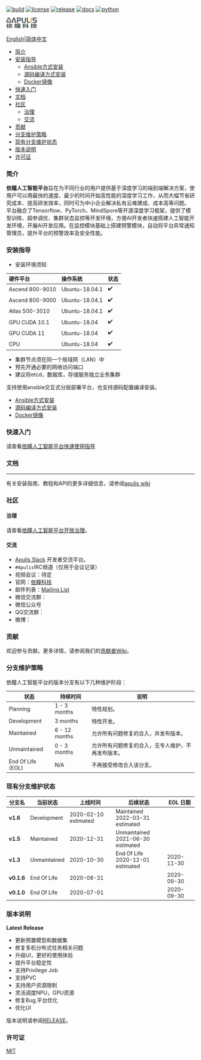 [![build](https://img.shields.io/badge/Build-success-brightgreen.svg)](https://gitee.com/apulisplatform/apulis_platform/releases)
[![license](https://img.shields.io/badge/License-MIT-brightgreen.svg)](https://github.com/git/git-scm.com/blob/master/MIT-LICENSE.txt)
[![release](https://img.shields.io/badge/Release-1.5.0-blue.svg)](https://gitee.com/apulisplatform/apulis_platform/releases/Latest)
[![docs](https://img.shields.io/badge/doc-passing-blueviolet.svg)](https://gitee.com/apulisplatform/apulis_platform/tree/v1.5.0/docs/tutorial)
[![python](https://img.shields.io/badge/python-3.7.5-blue.svg)](https://www.python.org/dev/peps/pep-0537/#id4)

![Apulis标志](docs/img/apulis-logo.png "Apulis logo")

[English](./README.md)|[简体中文](#简介)

<!-- TOC -->

- [简介](#简介)
- [安装指导](#安装指导)
    - [Ansible方式安装](#pip方式安装)
    - [源码编译方式安装](#源码编译方式安装)
    - [Docker镜像](#docker镜像)
- [快速入门](#快速入门)
- [文档](#文档)
- [社区](#社区)
    - [治理](#治理)
    - [交流](#交流)
- [贡献](#贡献)
- [分支维护策略](#分支维护策略)
- [现有分支维护状态](#现有分支维护状态)
- [版本说明](#版本说明)
- [许可证](#许可证)

<!-- /TOC -->

### 简介

**依瞳人工智能平台**旨在为不同行业的用户提供基于深度学习的端到端解决方案，使用户可以用最快的速度、最少的时间开始高性能的深度学习工作，从而大幅节省研究成本、提高研发效率，同时可为中小企业解决私有云难建成、成本高等问题。
平台融合了Tensorflow、PyTorch、MindSpore等开源深度学习框架，提供了模型训练、超参调优、集群状态监控等开发环境，方便AI开发者快速搭建人工智能开发环境，开展AI开发应用。在监控模块基础上搭建预警模块，自动将平台异常通知管理员，提升平台的预警效率及安全性能。

### 安装指导

  * 安装环境须知

  |硬件平台         |操作系统        |状态        |
  |:---------------|:---------------|:----------|
  |Ascend 800-9010 | Ubuntu-18.04.1 |	✔️        |
  |Ascend 800-9000 | Ubuntu-18.04.1 |	✔️        |
  |Atlas 500-3010  | Ubuntu-18.04.1 |	✔️        |
  |GPU CUDA 10.1   | Ubuntu-18.04   |	✔️        |
  |GPU CUDA 11     | Ubuntu-18.04   |	✔️        |
  |CPU             | Ubuntu-18.04   |	✔️        |

  + 集群节点须在同一个局域网（LAN）中
  + 预先开通必要的网络访问端口
  + 建议将etcd，数据库，存储服务独立业务集群

  支持使用ansible交互式分层部署平台，也支持源码配置编译安装。

  - [Ansible方式安装](docs/deployment/atlas_cluster_heterogeneous.md)
  - [源码编译方式安装](docs/deployment/atlas_cluster_heterogeneous.md)
  - [Docker镜像](docs/deployment/docker_images_pull_links.md)

### 快速入门

   请查看[依瞳人工智能平台快速使用指导](docs/)

### 文档
----------------------------------------------------------------------------

有关安装指南、教程和API的更多详细信息，请参阅[apulis wiki](https://gitee.com/apulis/apulis_platform/wikis/Home)

### 社区

#### 治理

请查看[依瞳人工智能平台开放治理](https://gitee.com/mindspore/community/blob/master/governance.md)。

#### 交流

- [Apulis Slack]() 开发者交流平台。
- `#Apulis`IRC频道（仅用于会议记录）
- 视频会议：待定
- 官网：[依瞳科技](http://www.apulis.cn)
- 邮件列表：[Mailing List](docs/mailing_list.md)
- 微信交流群：
- 微信公众号
- QQ交流群：
- 微博：


### 贡献

欢迎参与贡献。更多详情，请参阅我们的[贡献者Wiki](docs/CONTRIBUTING.md)。

### 分支维护策略

依瞳人工智能平台的版本分支有以下几种维护阶段：

| **状态**       | **持续时间**    | **说明**                                          |
|-------------|---------------|--------------------------------------------------|
| Planning    | 1 - 3 months  | 特性规划。                     |
| Development | 3 months      | 特性开发。                  |
| Maintained  | 6 - 12 months | 允许所有问题修复的合入，并发布版本。 |
| Unmaintained| 0 - 3 months  | 允许所有问题修复的合入，无专人维护，不再发布版本。                                                 |
| End Of Life (EOL) |  N/A |  不再接受修改合入该分支。    |

### 现有分支维护状态

| **分支名**   | **当前状态**  | **上线时间**          | **后续状态**                          |**EOL 日期**|
|--------------|--------------|----------------------|---------------------------------------|------------|
| **v1.6**     | Development  | 2020-02-10 estimated | Maintained <br> 2022-03-31 estimated  |            |
| **v1.5**     | Maintained   | 2020-12-31           | Unmaintained <br> 2021-06-30 estimated|            |
| **v1.3**     | Unmaintained | 2020-10-30           | End Of Life <br> 2020-12-01 estimated | 2020-11-30 |
| **v0.1.6**   | End Of Life  | 2020-08-31           |                                       | 2020-09-30 |
| **v0.1.0**   | End Of Life  | 2020-07-01           |                                       | 2020-09-30 |


### 版本说明

**Latest Release**
  
+ 更新预置模型和数据集
+ 修复多机分布式任务相关问题
+ 升级UI，更好的使用体验
+ 提升平台稳定性
+ 支持Privilege Job
+ 支持PVC
+ 支持用户资源限制
+ 灵活调度NPU，GPU资源
+ 修复Bug,平台优化
+ 优化UI

版本说明请参阅[RELEASE](docs/RELEASE.md)。

### 许可证

[MIT](LICENSE)
